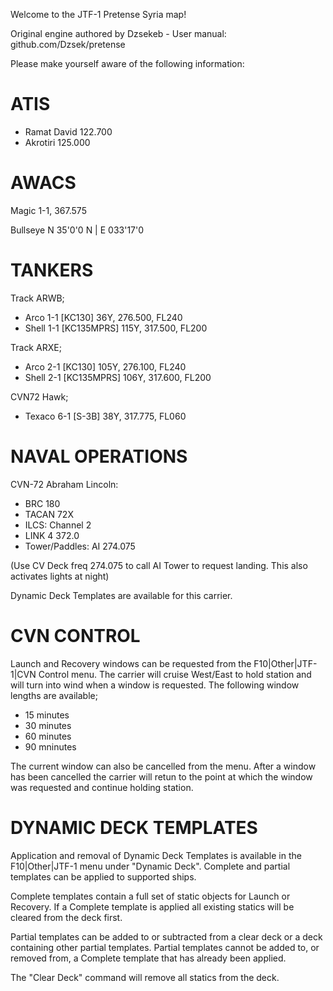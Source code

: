 Welcome to the JTF-1 Pretense Syria map!

Original engine authored by Dzsekeb - User manual: github.com/Dzsek/pretense

Please make yourself aware of the following information:

ATIS
====

- Ramat David 122.700
- Akrotiri 125.000

AWACS
=====

Magic 1-1, 367.575

Bullseye N 35'0'0 N | E 033'17'0

TANKERS
=======

Track ARWB;
- Arco 1-1  [KC130] 36Y, 276.500, FL240
- Shell 1-1 [KC135MPRS] 115Y, 317.500, FL200

Track ARXE;
- Arco 2-1  [KC130] 105Y, 276.100, FL240
- Shell 2-1 [KC135MPRS] 106Y, 317.600, FL200

CVN72 Hawk;
- Texaco 6-1 [S-3B] 38Y, 317.775, FL060

NAVAL OPERATIONS
================

CVN-72 Abraham Lincoln:
- BRC 180
- TACAN 72X 
- ILCS: Channel 2
- LINK 4 372.0
- Tower/Paddles: AI 274.075
 
(Use CV Deck freq 274.075 to call AI Tower to request landing. This also activates lights at night)

Dynamic Deck Templates are available for this carrier.

CVN CONTROL
===========

Launch and Recovery windows can be requested from the F10|Other|JTF-1|CVN Control menu. The carrier will cruise West/East to hold station and will turn into wind when a window is requested. The following window lengths are available;

- 15 minutes
- 30 minutes
- 60 minutes
- 90 mninutes

The current window can also be cancelled from the menu. After a window has been cancelled the carrier will retun to the point at which the window was requested and continue holding station.

DYNAMIC DECK TEMPLATES
======================

Application and removal of Dynamic Deck Templates is available in the F10|Other|JTF-1 menu under "Dynamic Deck". Complete and partial templates can be applied to supported ships. 

Complete templates contain a full set of static objects for Launch or Recovery. If a Complete template is applied all existing statics will be cleared from the deck first.

Partial templates can be added to or subtracted from a clear deck or a deck containing other partial templates. Partial templates cannot be added to, or removed from, a Complete template that has already been applied.

The "Clear Deck" command will remove all statics from the deck.